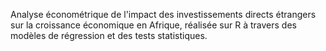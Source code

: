 Analyse économétrique de l'impact des investissements directs étrangers sur la croissance économique en Afrique, réalisée sur R à travers des modèles de régression et des tests statistiques.
